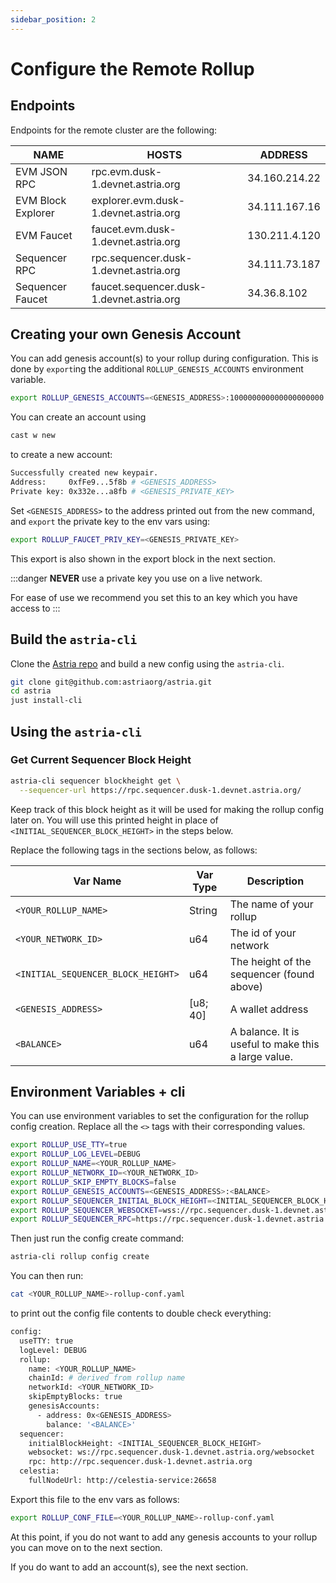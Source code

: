 ```yaml
---
sidebar_position: 2
---
```


# Configure the Remote Rollup

## Endpoints

Endpoints for the remote cluster are the following:

| NAME | HOSTS | ADDRESS |
|-----|-----|-----|
| EVM JSON RPC | rpc.evm.dusk-1.devnet.astria.org | 34.160.214.22 |
| EVM Block Explorer | explorer.evm.dusk-1.devnet.astria.org | 34.111.167.16 |
| EVM Faucet | faucet.evm.dusk-1.devnet.astria.org | 130.211.4.120 |
| Sequencer RPC | rpc.sequencer.dusk-1.devnet.astria.org | 34.111.73.187 |
| Sequencer Faucet | faucet.sequencer.dusk-1.devnet.astria.org | 34.36.8.102 |


## Creating your own Genesis Account

You can add genesis account(s) to your rollup during configuration.
This is done by `export`ing the additional `ROLLUP_GENESIS_ACCOUNTS` environment variable.

```bash
export ROLLUP_GENESIS_ACCOUNTS=<GENESIS_ADDRESS>:100000000000000000000
```

You can create an account using

```bash
cast w new
```

to create a new account:

```bash
Successfully created new keypair.
Address:     0xfFe9...5f8b # <GENESIS_ADDRESS>
Private key: 0x332e...a8fb # <GENESIS_PRIVATE_KEY>
```

Set `<GENESIS_ADDRESS>` to the address printed out from the new command, and
`export` the private key to the env vars using:
```bash
export ROLLUP_FAUCET_PRIV_KEY=<GENESIS_PRIVATE_KEY>
```

This export is also shown in the export block in the next section.

:::danger
__NEVER__ use a private key you use on a live network. 

For ease of use we recommend you set this to an  key which you have access to
:::

## Build the `astria-cli`

Clone the [Astria repo](https://github.com/astriaorg/astria/tree/main) and build
a new config using the `astria-cli`.

```bash
git clone git@github.com:astriaorg/astria.git
cd astria
just install-cli
```

## Using the `astria-cli`

### Get Current Sequencer Block Height

```bash
astria-cli sequencer blockheight get \
  --sequencer-url https://rpc.sequencer.dusk-1.devnet.astria.org/
```

Keep track of this block height as it will be used for making the rollup config
later on. You will use this printed height in place of
`<INITIAL_SEQUENCER_BLOCK_HEIGHT>` in the steps below.

Replace the following tags in the sections below, as follows:

| Var Name | Var Type | Description |
|-----|-----|-----|
| `<YOUR_ROLLUP_NAME>` | String | The name of your rollup |
| `<YOUR_NETWORK_ID>` | u64 | The id of your network |
| `<INITIAL_SEQUENCER_BLOCK_HEIGHT>` | u64 | The height of the sequencer (found above) |
| `<GENESIS_ADDRESS>` | [u8; 40] | A wallet address |
| `<BALANCE>` | u64 | A balance. It is useful to make this a large value. |
<!-- TODO?: potentially remove the initial sequencer block height as that may be found automatically -->

<!-- TODO: add this back in when the automated block height is added -->
<!-- :::tip
You can also optionally leave out the `--sequencer.initial-block-height` input
in the command above, and the cli will fetch the initial sequencer block height
for you.
::: -->

## Environment Variables + cli

You can use environment variables to set the configuration for the rollup
config creation. Replace all the `<>` tags with their corresponding values. 

```bash
export ROLLUP_USE_TTY=true
export ROLLUP_LOG_LEVEL=DEBUG
export ROLLUP_NAME=<YOUR_ROLLUP_NAME>
export ROLLUP_NETWORK_ID=<YOUR_NETWORK_ID>
export ROLLUP_SKIP_EMPTY_BLOCKS=false
export ROLLUP_GENESIS_ACCOUNTS=<GENESIS_ADDRESS>:<BALANCE>
export ROLLUP_SEQUENCER_INITIAL_BLOCK_HEIGHT=<INITIAL_SEQUENCER_BLOCK_HEIGHT>
export ROLLUP_SEQUENCER_WEBSOCKET=wss://rpc.sequencer.dusk-1.devnet.astria.org/websocket
export ROLLUP_SEQUENCER_RPC=https://rpc.sequencer.dusk-1.devnet.astria.org
```

Then just run the config create command:

```sh
astria-cli rollup config create
```

You can then run:

```sh
cat <YOUR_ROLLUP_NAME>-rollup-conf.yaml
```

to print out the config file contents to double check everything:

```sh
config:
  useTTY: true
  logLevel: DEBUG
  rollup:
    name: <YOUR_ROLLUP_NAME>
    chainId: # derived from rollup name
    networkId: <YOUR_NETWORK_ID>
    skipEmptyBlocks: true
    genesisAccounts: 
      - address: 0x<GENESIS_ADDRESS>
        balance: '<BALANCE>'
  sequencer:
    initialBlockHeight: <INITIAL_SEQUENCER_BLOCK_HEIGHT>
    websocket: ws://rpc.sequencer.dusk-1.devnet.astria.org/websocket
    rpc: http://rpc.sequencer.dusk-1.devnet.astria.org
  celestia:
    fullNodeUrl: http://celestia-service:26658
```

Export this file to the env vars as follows:
```bash
export ROLLUP_CONF_FILE=<YOUR_ROLLUP_NAME>-rollup-conf.yaml
```

At this point, if you do not want to add any genesis accounts to your rollup you
can move on to the next section.

If you do want to add an account(s), see the next section.
